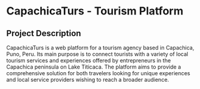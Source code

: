 # CapachicaTurs - Tourism Platform

## Project Description

CapachicaTurs is a web platform for a tourism agency based in Capachica, Puno, Peru. 
Its main purpose is to connect tourists with a variety of local tourism services and experiences offered by entrepreneurs in the Capachica peninsula on Lake Titicaca. 
The platform aims to provide a comprehensive solution for both travelers looking for unique experiences and local service providers wishing to reach a broader audience.
